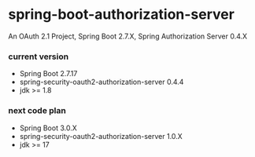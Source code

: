# spring-boot-authorization-server

An OAuth 2.1 Project, Spring Boot 2.7.X, Spring Authorization Server 0.4.X

### current version

- Spring Boot 2.7.17
- spring-security-oauth2-authorization-server 0.4.4
- jdk >= 1.8

### next code plan

- Spring Boot 3.0.X
- spring-security-oauth2-authorization-server 1.0.X
- jdk >= 17

